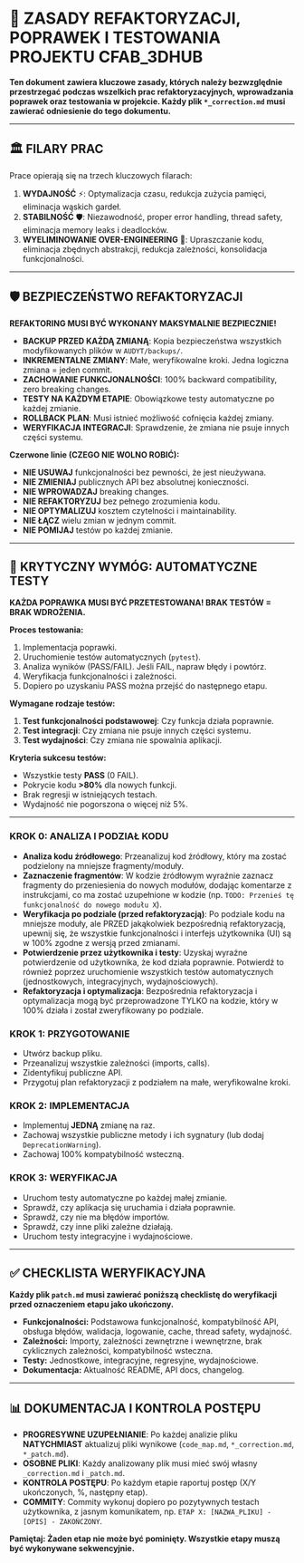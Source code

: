 # 📜 ZASADY REFAKTORYZACJI, POPRAWEK I TESTOWANIA PROJEKTU CFAB_3DHUB

**Ten dokument zawiera kluczowe zasady, których należy bezwzględnie przestrzegać podczas wszelkich prac refaktoryzacyjnych, wprowadzania poprawek oraz testowania w projekcie. Każdy plik `*_correction.md` musi zawierać odniesienie do tego dokumentu.**

---

## 🏛️ FILARY PRAC

Prace opierają się na trzech kluczowych filarach:

1.  **WYDAJNOŚĆ** ⚡: Optymalizacja czasu, redukcja zużycia pamięci, eliminacja wąskich gardeł.
2.  **STABILNOŚĆ** 🛡️: Niezawodność, proper error handling, thread safety, eliminacja memory leaks i deadlocków.
3.  **WYELIMINOWANIE OVER-ENGINEERING** 🎯: Upraszczanie kodu, eliminacja zbędnych abstrakcji, redukcja zależności, konsolidacja funkcjonalności.

---

## 🛡️ BEZPIECZEŃSTWO REFAKTORYZACJI

**REFAKTORING MUSI BYĆ WYKONANY MAKSYMALNIE BEZPIECZNIE!**

- **BACKUP PRZED KAŻDĄ ZMIANĄ**: Kopia bezpieczeństwa wszystkich modyfikowanych plików w `AUDYT/backups/`.
- **INKREMENTALNE ZMIANY**: Małe, weryfikowalne kroki. Jedna logiczna zmiana = jeden commit.
- **ZACHOWANIE FUNKCJONALNOŚCI**: 100% backward compatibility, zero breaking changes.
- **TESTY NA KAŻDYM ETAPIE**: Obowiązkowe testy automatyczne po każdej zmianie.
- **ROLLBACK PLAN**: Musi istnieć możliwość cofnięcia każdej zmiany.
- **WERYFIKACJA INTEGRACJI**: Sprawdzenie, że zmiana nie psuje innych części systemu.

**Czerwone linie (CZEGO NIE WOLNO ROBIĆ):**

- **NIE USUWAJ** funkcjonalności bez pewności, że jest nieużywana.
- **NIE ZMIENIAJ** publicznych API bez absolutnej konieczności.
- **NIE WPROWADZAJ** breaking changes.
- **NIE REFAKTORYZUJ** bez pełnego zrozumienia kodu.
- **NIE OPTYMALIZUJ** kosztem czytelności i maintainability.
- **NIE ŁĄCZ** wielu zmian w jednym commit.
- **NIE POMIJAJ** testów po każdej zmianie.

---

## 🧪 KRYTYCZNY WYMÓG: AUTOMATYCZNE TESTY

**KAŻDA POPRAWKA MUSI BYĆ PRZETESTOWANA! BRAK TESTÓW = BRAK WDROŻENIA.**

**Proces testowania:**

1.  Implementacja poprawki.
2.  Uruchomienie testów automatycznych (`pytest`).
3.  Analiza wyników (PASS/FAIL). Jeśli FAIL, napraw błędy i powtórz.
4.  Weryfikacja funkcjonalności i zależności.
5.  Dopiero po uzyskaniu PASS można przejść do następnego etapu.

**Wymagane rodzaje testów:**

1.  **Test funkcjonalności podstawowej**: Czy funkcja działa poprawnie.
2.  **Test integracji**: Czy zmiana nie psuje innych części systemu.
3.  **Test wydajności**: Czy zmiana nie spowalnia aplikacji.

**Kryteria sukcesu testów:**

- Wszystkie testy **PASS** (0 FAIL).
- Pokrycie kodu **>80%** dla nowych funkcji.
- Brak regresji w istniejących testach.
- Wydajność nie pogorszona o więcej niż 5%.

---

### KROK 0: ANALIZA I PODZIAŁ KODU

- **Analiza kodu źródłowego**: Przeanalizuj kod źródłowy, który ma zostać podzielony na mniejsze fragmenty/moduły.
- **Zaznaczenie fragmentów**: W kodzie źródłowym wyraźnie zaznacz fragmenty do przeniesienia do nowych modułów, dodając komentarze z instrukcjami, co ma zostać uzupełnione w kodzie (np. `TODO: Przenieś tę funkcjonalność do nowego modułu X`).
- **Weryfikacja po podziale (przed refaktoryzacją)**: Po podziale kodu na mniejsze moduły, ale PRZED jakąkolwiek bezpośrednią refaktoryzacją, upewnij się, że wszystkie funkcjonalności i interfejs użytkownika (UI) są w 100% zgodne z wersją przed zmianami.
- **Potwierdzenie przez użytkownika i testy**: Uzyskaj wyraźne potwierdzenie od użytkownika, że kod działa poprawnie. Potwierdź to również poprzez uruchomienie wszystkich testów automatycznych (jednostkowych, integracyjnych, wydajnościowych).
- **Refaktoryzacja i optymalizacja**: Bezpośrednia refaktoryzacja i optymalizacja mogą być przeprowadzone TYLKO na kodzie, który w 100% działa i został zweryfikowany po podziale.

### KROK 1: PRZYGOTOWANIE

- Utwórz backup pliku.
- Przeanalizuj wszystkie zależności (imports, calls).
- Zidentyfikuj publiczne API.
- Przygotuj plan refaktoryzacji z podziałem na małe, weryfikowalne kroki.

### KROK 2: IMPLEMENTACJA

- Implementuj **JEDNĄ** zmianę na raz.
- Zachowaj wszystkie publiczne metody i ich sygnatury (lub dodaj `DeprecationWarning`).
- Zachowaj 100% kompatybilność wsteczną.

### KROK 3: WERYFIKACJA

- Uruchom testy automatyczne po każdej małej zmianie.
- Sprawdź, czy aplikacja się uruchamia i działa poprawnie.
- Sprawdź, czy nie ma błędów importów.
- Sprawdź, czy inne pliki zależne działają.
- Uruchom testy integracyjne i wydajnościowe.

---

## ✅ CHECKLISTA WERYFIKACYJNA

**Każdy plik `patch.md` musi zawierać poniższą checklistę do weryfikacji przed oznaczeniem etapu jako ukończony.**

- **Funkcjonalności:** Podstawowa funkcjonalność, kompatybilność API, obsługa błędów, walidacja, logowanie, cache, thread safety, wydajność.
- **Zależności:** Importy, zależności zewnętrzne i wewnętrzne, brak cyklicznych zależności, kompatybilność wsteczna.
- **Testy:** Jednostkowe, integracyjne, regresyjne, wydajnościowe.
- **Dokumentacja:** Aktualność README, API docs, changelog.

---

## 📊 DOKUMENTACJA I KONTROLA POSTĘPU

- **PROGRESYWNE UZUPEŁNIANIE**: Po każdej analizie pliku **NATYCHMIAST** aktualizuj pliki wynikowe (`code_map.md`, `*_correction.md`, `*_patch.md`).
- **OSOBNE PLIKI**: Każdy analizowany plik musi mieć swój własny `_correction.md` i `_patch.md`.
- **KONTROLA POSTĘPU**: Po każdym etapie raportuj postęp (X/Y ukończonych, %, następny etap).
- **COMMITY**: Commity wykonuj dopiero po pozytywnych testach użytkownika, z jasnym komunikatem, np. `ETAP X: [NAZWA_PLIKU] - [OPIS] - ZAKOŃCZONY`.

**Pamiętaj: Żaden etap nie może być pominięty. Wszystkie etapy muszą być wykonywane sekwencyjnie.**
